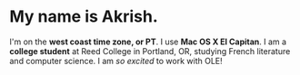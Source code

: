 # My name is Akrish.

I'm on the **west coast time zone, or PT**. I use **Mac OS X El Capitan**. I am a **college student** at Reed College in Portland, OR, studying French literature and computer science. I am _so excited_ to work with OLE!
